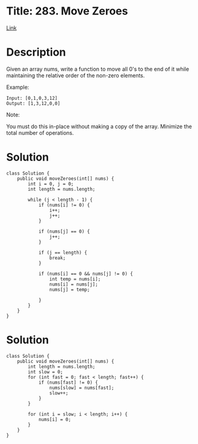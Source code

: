 # Title: 283. Move Zeroes
[Link](https://leetcode.com/problems/move-zeroes/)

# Description
Given an array nums, write a function to move all 0's to the end of it while maintaining the relative order of the non-zero elements.

Example:

    Input: [0,1,0,3,12]
    Output: [1,3,12,0,0]

Note:

You must do this in-place without making a copy of the array.
Minimize the total number of operations.

# Solution
    class Solution {
        public void moveZeroes(int[] nums) {
            int i = 0, j = 0;
            int length = nums.length;

            while (j < length - 1) {
                if (nums[i] != 0) {
                    i++;
                    j++;
                }

                if (nums[j] == 0) {
                    j++;
                }

                if (j == length) {
                    break;
                }

                if (nums[i] == 0 && nums[j] != 0) {
                    int temp = nums[i];
                    nums[i] = nums[j];
                    nums[j] = temp;

                }   
            }
        }
    }
    
# Solution
    class Solution {
        public void moveZeroes(int[] nums) {
            int length = nums.length;
            int slow = 0;
            for (int fast = 0; fast < length; fast++) {
                if (nums[fast] != 0) {
                    nums[slow] = nums[fast];
                    slow++;
                }    
            }

            for (int i = slow; i < length; i++) {
                nums[i] = 0;
            }
        }
    }
